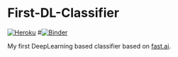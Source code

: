 # First-DL-Classifier

[![Heroku](https://www.herokucdn.com/deploy/button.svg)](https://obama-classifier.herokuapp.com/)
#[![Binder](https://mybinder.org/badge_logo.svg)](https://mybinder.org/v2/gh/tkravichandran/First-DL-Classifier/main?urlpath=voila%2Frender%2Fobama_classifier_min_binder.ipynb)


My first DeepLearning based classifier based on [fast.ai](https://www.fast.ai/).
